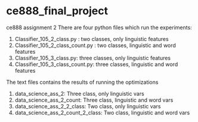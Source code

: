 # ce888_final_project
ce888 assignment 2
There are four python files which run the experiments:
1. Classifier_105_2_class.py : two classes, only linguistic features
2. Classifier_105_2_class_count.py : two classes, linguistic and word features
3. Classifier_105_3_class.py: three classes, only linguistic features
4. Classifier_105_3_class_count.py: three classes, linguistic and word features

The text files contains the results of running the optimizations
1. data_science_ass_2: Three class, only linguistic vars
2. data_science_ass_2_count: Three class, linguistic and word vars
3. data_science_ass_2_2_class: Two class, only linguistic vars
4. data_science_ass_2_count_2_class: Two class, linguistic and word vars
